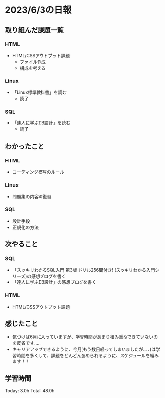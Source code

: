 # 2023/6/3の日報
## 取り組んだ課題一覧
### HTML
* HTML/CSSアウトプット課題
    * ファイル作成
    * 構成を考える
### Linux
* 「Linux標準教科書」を読む
    * 読了
### SQL
* 「達人に学ぶDB設計」を読む
    * 読了
## わかったこと
### HTML
* コーディング模写のルール
### Linux
* 問題集の内容の復習
### SQL
* 設計手段
* 正規化の方法
## 次やること
### SQL
* 「スッキリわかるSQL入門 第3版 ドリル256問付き! (スッキリわかる入門シリーズ)の感想ブログを書く
* 「達人に学ぶDB設計」の感想ブログを書く
### HTML
* HTML/CSSアウトプット課題
## 感じたこと
* 気づけば6月に入っていますが、学習時間があまり積み重ねできていないのを反省です……
* キャリアアップできるように、今月(もう数日経ってしまいましたが、、、)は学習時間を多くして、課題をどんどん進められるように、スケジュールを組みます！！
## 学習時間
Today: 3.0h
Total: 48.0h
